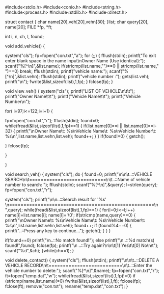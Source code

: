  #include<stdio.h>
#include<conio.h>
#include<string.h>
#include<process.h>
#include<stdlib.h>
#include<direct.h>

struct contact
{
char name[20],veh[20],vehn[30];
}list;
char query[20], name[20];
FILE *fp, *ft;  
  
int i, n, ch, l, found;  
  
void add_vehicle()
{
    
system("cls");
fp=fopen("con.txt","a");
for (;;)
{ fflush(stdin);
printf("To exit enter blank space in the name input\nOwner Name (Use identical):");
scanf("%[^\n]",&list.name);
if(stricmp(list.name,"")==0 || stricmp(list.name," ")==0)
break;
fflush(stdin);
printf("vehicle name:");
scanf("%[^\n]",&list.vehn);
fflush(stdin);
printf("vehicle number :");
gets(list.veh);
printf("\n");
fwrite(&list,sizeof(list),1,fp);
}
fclose(fp);
}


void view_veh()
{
system("cls");
printf("LIST OF VEHICLE\n\t\t");
printf("Owner Name\t\t");
printf("Vehicle Name\t\t");
printf("Vehicle Number\n");

for( i=97;i<=122;i=i+1)
{

fp=fopen("con.txt","r");
fflush(stdin);
 found=0;
while(fread(&list,sizeof(list),1,fp)==1)
{
if(list.name[0]==i || list.name[0]==i-32)
{
printf("\nOwner Name\t: %s\nVehicle Name\t: %s\nVehicle Number\t: %s\n",list.name,list.vehn,list.veh);
found++;
}
}
if(found!=0)
{
    getch();

}
fclose(fp);

}

}


void search_veh()
{
system("cls");
do
{
 found=0;
printf("\n\n\t..::VEHICLE SEARCH\n\t===========================\n\t..::Name of vehicle number to search: ");
fflush(stdin);
scanf("%[^\n]",&query);
l=strlen(query);
fp=fopen("con.txt","r");

system("cls");
printf("\n\n..::Search result for '%s' \n===================================================\n",query);
while(fread(&list,sizeof(list),1,fp)==1)
{
for(i=0;i<=l;i++)
name[i]=list.name[i];
name[l]='\0';
if(stricmp(name,query)==0)
{
printf("\nOwner Name\t: %s\nVehicle Name\t: %s\nVehicle Number\t: %s\n",list.name,list.vehn,list.veh);
found++;
if (found%4==0)
{
printf("..::Press any key to continue...");
getch();
}
}
}

if(found==0)
printf("\n..::No match found!");
else
printf("\n..::%d match(s) found!",found);
fclose(fp);
printf("\n ..::Try again?\n\n\t[1] Yes\t\t[0] No\n\t");
scanf("%d",&ch);
}while(ch==1);
}

void delete_contact()
{
system("cls");
fflush(stdin);
printf("\n\n\t..::DELETE A VEHICLE RECORD\n\t==========================\n\t..::Enter the vehicle number to delete:");
scanf("%[^\n]",&name);
fp=fopen("con.txt","r");
ft=fopen("temp.dat","w");
while(fread(&list,sizeof(list),1,fp)!=0)
if (stricmp(name,list.name)!=0)
fwrite(&list,sizeof(list),1,ft);
fclose(fp);
fclose(ft);
remove("con.txt");
rename("temp.dat","con.txt");
}
